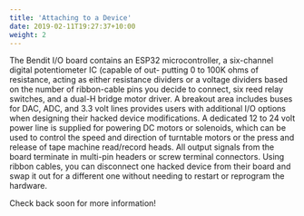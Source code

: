 ```yaml
---
title: 'Attaching to a Device'
date: 2019-02-11T19:27:37+10:00
weight: 2
---
```


The Bendit I/O board contains an ESP32 microcontroller,  a six-channel digital potentiometer IC (capable of out- putting 0 to 100K ohms of resistance, acting as either resistance dividers or a voltage dividers based on the number of ribbon-cable pins you decide to connect, six reed relay switches, and a dual-H bridge motor driver. A breakout area includes buses for DAC, ADC, and 3.3 volt lines provides users with additional I/O options when designing their hacked device modifications. A dedicated 12 to 24 volt power line is supplied for powering DC motors or solenoids, which can be used to control the speed and direction of turntable motors or the press and release of tape machine read/record heads. All output signals from the board terminate in multi-pin headers or screw terminal connectors. Using ribbon cables, you can disconnect one hacked device from their board and swap it out for a different one without needing to restart or reprogram the hardware.

Check back soon for more information!


